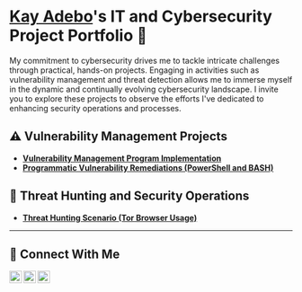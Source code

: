 
# <a href="https://www.linkedin.com/in/Kayadebo/">Kay Adebo</a>'s IT and Cybersecurity Project Portfolio 🔐

My commitment to cybersecurity drives me to tackle intricate challenges through practical, hands-on projects. Engaging in activities such as vulnerability management and threat detection allows me to immerse myself in the dynamic and continually evolving cybersecurity landscape. I invite you to explore these projects to observe the efforts I've dedicated to enhancing security operations and processes.

## ⚠️ Vulnerability Management Projects

- **[Vulnerability Management Program Implementation](https://github.com/kayadebo/vulnerability-management-program)**
- **[Programmatic Vulnerability Remediations (PowerShell and BASH)](https://github.com/joshcybertest/programmatic-vulnerability-remediations)**

## 🚨 Threat Hunting and Security Operations

- **[Threat Hunting Scenario (Tor Browser Usage)](https://github.com/kayadebo/threat-hunting-scenario-tor)**

<hr/>

## 🤳 Connect With Me


[<img align="left" alt="___________ | Twitter" width="22px" src="https://cdn.jsdelivr.net/npm/simple-icons@v3/icons/twitter.svg" />][twitter]
[<img align="left" alt="_kay adebo_____ | LinkedIn" width="22px" src="https://cdn.jsdelivr.net/npm/simple-icons@v3/icons/linkedin.svg" />][linkedin]
[<img align="left" alt="___________ | Instagram" width="22px" src="https://cdn.jsdelivr.net/npm/simple-icons@v3/icons/instagram.svg" />][instagram]

[twitter]: https://twitter.com/___________

[instagram]: https://www.instagram.com/___________
[linkedin]: https://linkedin.com/in/kay-adebo-8b6047206
<!--
<img width="35" alt="image" src="https://github.com/user-attachments/assets/2f41c7cd-5ea8-4475-b451-a37161b6c3fb"> 
<img width="35" alt="image" src="https://github.com/user-attachments/assets/77649969-9910-4994-8b96-74a116cfb2a8">
-->
